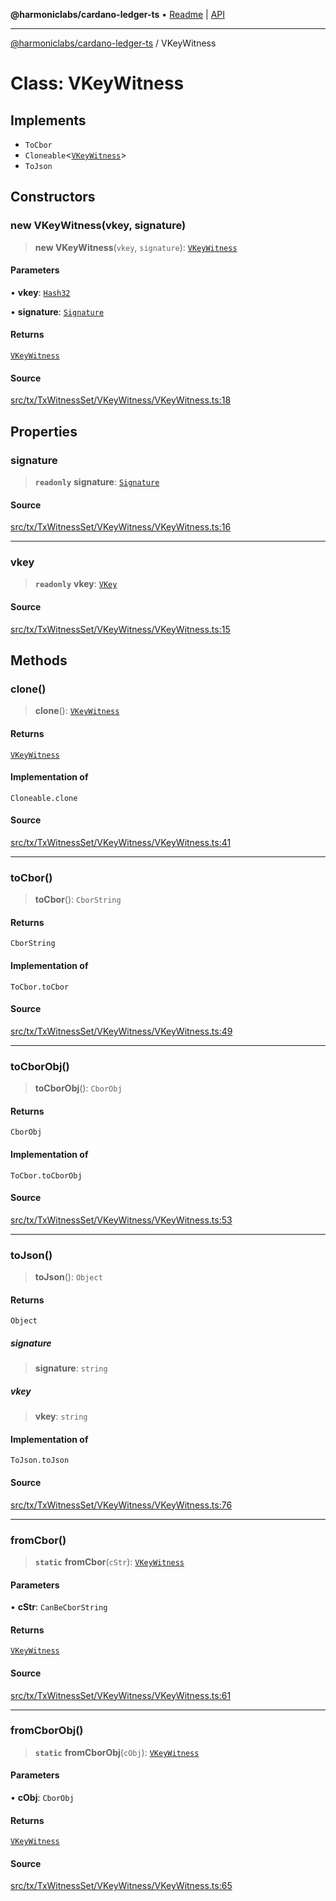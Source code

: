 **@harmoniclabs/cardano-ledger-ts** • [Readme](../Introduction) \| [API](../globals)

***

[@harmoniclabs/cardano-ledger-ts](../Introduction) / VKeyWitness

# Class: VKeyWitness

## Implements

- `ToCbor`
- `Cloneable`\<[`VKeyWitness`](VKeyWitness)\>
- `ToJson`

## Constructors

### new VKeyWitness(vkey, signature)

> **new VKeyWitness**(`vkey`, `signature`): [`VKeyWitness`](VKeyWitness)

#### Parameters

• **vkey**: [`Hash32`](Hash32)

• **signature**: [`Signature`](Signature)

#### Returns

[`VKeyWitness`](VKeyWitness)

#### Source

[src/tx/TxWitnessSet/VKeyWitness/VKeyWitness.ts:18](https://github.com/HarmonicLabs/cardano-ledger-ts/blob/d1659b0/src/tx/TxWitnessSet/VKeyWitness/VKeyWitness.ts#L18)

## Properties

### signature

> **`readonly`** **signature**: [`Signature`](Signature)

#### Source

[src/tx/TxWitnessSet/VKeyWitness/VKeyWitness.ts:16](https://github.com/HarmonicLabs/cardano-ledger-ts/blob/d1659b0/src/tx/TxWitnessSet/VKeyWitness/VKeyWitness.ts#L16)

***

### vkey

> **`readonly`** **vkey**: [`VKey`](VKey)

#### Source

[src/tx/TxWitnessSet/VKeyWitness/VKeyWitness.ts:15](https://github.com/HarmonicLabs/cardano-ledger-ts/blob/d1659b0/src/tx/TxWitnessSet/VKeyWitness/VKeyWitness.ts#L15)

## Methods

### clone()

> **clone**(): [`VKeyWitness`](VKeyWitness)

#### Returns

[`VKeyWitness`](VKeyWitness)

#### Implementation of

`Cloneable.clone`

#### Source

[src/tx/TxWitnessSet/VKeyWitness/VKeyWitness.ts:41](https://github.com/HarmonicLabs/cardano-ledger-ts/blob/d1659b0/src/tx/TxWitnessSet/VKeyWitness/VKeyWitness.ts#L41)

***

### toCbor()

> **toCbor**(): `CborString`

#### Returns

`CborString`

#### Implementation of

`ToCbor.toCbor`

#### Source

[src/tx/TxWitnessSet/VKeyWitness/VKeyWitness.ts:49](https://github.com/HarmonicLabs/cardano-ledger-ts/blob/d1659b0/src/tx/TxWitnessSet/VKeyWitness/VKeyWitness.ts#L49)

***

### toCborObj()

> **toCborObj**(): `CborObj`

#### Returns

`CborObj`

#### Implementation of

`ToCbor.toCborObj`

#### Source

[src/tx/TxWitnessSet/VKeyWitness/VKeyWitness.ts:53](https://github.com/HarmonicLabs/cardano-ledger-ts/blob/d1659b0/src/tx/TxWitnessSet/VKeyWitness/VKeyWitness.ts#L53)

***

### toJson()

> **toJson**(): `Object`

#### Returns

`Object`

##### signature

> **signature**: `string`

##### vkey

> **vkey**: `string`

#### Implementation of

`ToJson.toJson`

#### Source

[src/tx/TxWitnessSet/VKeyWitness/VKeyWitness.ts:76](https://github.com/HarmonicLabs/cardano-ledger-ts/blob/d1659b0/src/tx/TxWitnessSet/VKeyWitness/VKeyWitness.ts#L76)

***

### fromCbor()

> **`static`** **fromCbor**(`cStr`): [`VKeyWitness`](VKeyWitness)

#### Parameters

• **cStr**: `CanBeCborString`

#### Returns

[`VKeyWitness`](VKeyWitness)

#### Source

[src/tx/TxWitnessSet/VKeyWitness/VKeyWitness.ts:61](https://github.com/HarmonicLabs/cardano-ledger-ts/blob/d1659b0/src/tx/TxWitnessSet/VKeyWitness/VKeyWitness.ts#L61)

***

### fromCborObj()

> **`static`** **fromCborObj**(`cObj`): [`VKeyWitness`](VKeyWitness)

#### Parameters

• **cObj**: `CborObj`

#### Returns

[`VKeyWitness`](VKeyWitness)

#### Source

[src/tx/TxWitnessSet/VKeyWitness/VKeyWitness.ts:65](https://github.com/HarmonicLabs/cardano-ledger-ts/blob/d1659b0/src/tx/TxWitnessSet/VKeyWitness/VKeyWitness.ts#L65)

